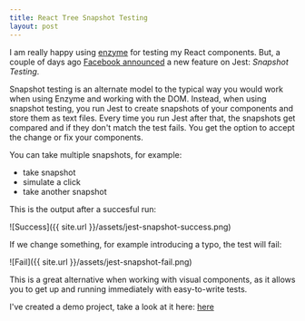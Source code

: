 ```yaml
---
title: React Tree Snapshot Testing
layout: post
---
```


I am really happy using [enzyme](http://airbnb.io/enzyme) for testing my React components. But, a couple of days ago [Facebook announced](https://facebook.github.io/jest/blog/2016/07/27/jest-14.html) a new feature on Jest: *Snapshot Testing*.

Snapshot testing is an alternate model to the typical way you would work when using Enzyme and working with the DOM. Instead, when using snapshot testing, you run Jest to create snapshots of your components and store them as text files. Every time you run Jest after that, the snapshots get compared and if they don't match the test fails. You get the option to accept the change or fix your components.

You can take multiple snapshots, for example: 
- take snapshot
- simulate a click
- take another snapshot

This is the output after a succesful run:

![Success]({{ site.url }}/assets/jest-snapshot-success.png)


If we change something, for example introducing a typo, the test will fail:

![Fail]({{ site.url }}/assets/jest-snapshot-fail.png)


This is a great alternative when working with visual components, as it allows you to get up and running immediately with easy-to-write tests.


I've created a demo project, take a look at it here: [here](https://github.com/nicolasiugo/try-jest-snapshot)